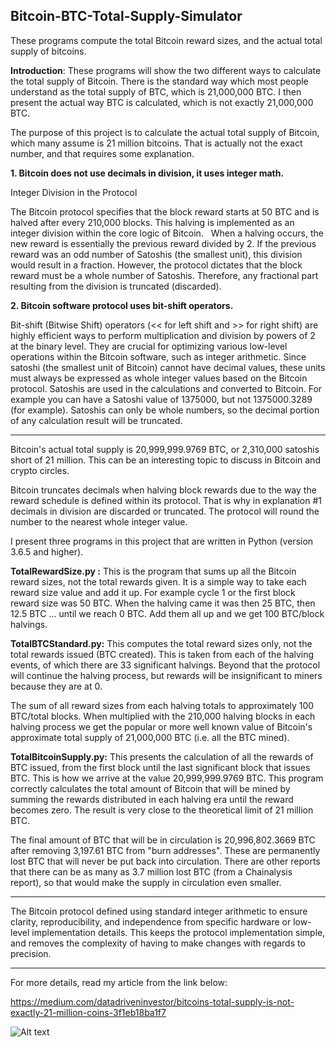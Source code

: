 ## Bitcoin-BTC-Total-Supply-Simulator
These programs compute the total Bitcoin reward sizes, and the actual total supply of bitcoins.



<b>Introduction</b>: These programs will show the two different ways to calculate the total supply of Bitcoin. There is the standard way which most people understand as the total supply of BTC, which is 21,000,000 BTC. I then present the actual way BTC is calculated, which is not exactly 21,000,000 BTC.




The purpose of this project is to calculate the actual total supply of Bitcoin, which many assume is 21 million bitcoins.
That is actually not the exact number, and that requires some explanation.

<b>1. Bitcoin does not use decimals in division, it uses integer math.</b>

Integer Division in the Protocol

The Bitcoin protocol specifies that the block reward starts at 50 BTC and is halved after every 210,000 blocks. This halving is implemented as an integer division within the core logic of Bitcoin.   
When a halving occurs, the new reward is essentially the previous reward divided by 2. If the previous reward was an odd number of Satoshis (the smallest unit), this division would result in a fraction.
However, the protocol dictates that the block reward must be a whole number of Satoshis. Therefore, any fractional part resulting from the division is truncated (discarded).

<b>2. Bitcoin software protocol uses bit-shift operators.</b>

Bit-shift (Bitwise Shift) operators (<< for left shift and >> for right shift) are highly efficient ways to perform multiplication and division by powers of 2 at the binary level. They are crucial for 
optimizing various low-level operations within the Bitcoin software, such as integer arithmetic. Since satoshi (the smallest unit of Bitcoin) cannot have decimal values, these units must always be
expressed as whole integer values based on the Bitcoin protocol. Satoshis are used in the calculations and converted to Bitcoin. For example you can have a Satoshi value of 1375000, but not 1375000.3289 
(for example). Satoshis can only be whole numbers, so the decimal portion of any calculation result will be truncated.

******************************************************

Bitcoin's actual total supply is 20,999,999.9769 BTC, or 2,310,000 satoshis short of 21 million. 
This can be an interesting topic to discuss in Bitcoin and crypto circles.

Bitcoin truncates decimals when halving block rewards due to the way the reward schedule is defined within its protocol. That 
is why in explanation #1 decimals in division are discarded or truncated. The protocol will round the number to the nearest
whole integer value.

I present three programs in this project that are written in Python (version 3.6.5 and higher).

<b>TotalRewardSize.py :</b> This is the program that sums up all the Bitcoin reward sizes, not the total rewards given. It is a simple way to take each reward size value and
add it up. For example cycle 1 or the first block reward size was 50 BTC. When the halving came it was then 25 BTC, then 12.5 BTC ... until we reach 0 BTC. Add them all up and we get 100 BTC/block halvings.

<b>TotalBTCStandard.py:</b> This computes the total reward sizes only, not the total rewards issued (BTC created). This is taken from
each of the halving events, of which there are 33 significant halvings. Beyond that the protocol will continue the halving
process, but rewards will be insignificant to miners because they are at 0. 

The sum of all reward sizes from each halving totals to 
approximately 100 BTC/total blocks. When multiplied with the 210,000 halving blocks in each halving process we get the popular or more well known value of Bitcoin's approximate total supply of 21,000,000 BTC (i.e. all the BTC mined).

<b>TotalBitcoinSupply.py:</b> This presents the calculation of all the rewards of BTC issued, from the first block until the last significant 
block that issues BTC. This is how we arrive at the value 20,999,999.9769 BTC. This program correctly calculates the total amount of Bitcoin that will be mined by summing the rewards distributed in each halving era until the reward becomes zero. The result is very close to the theoretical limit of 21 million BTC.

The final amount of BTC that will be in circulation is 20,996,802.3669 BTC after removing 3,197.61 BTC from "burn addresses". These are permanently lost BTC that will never be put back into circulation. There are other reports that there can be as many as 3.7 million lost BTC (from a Chainalysis report), so that would make the supply in circulation even smaller.

******************************************************

The Bitcoin protocol defined using standard integer arithmetic to ensure clarity, reproducibility, and independence from specific hardware or low-level implementation details. This keeps the
protocol implementation simple, and removes the complexity of having to make changes with regards to precision.

******************************************************

For more details, read my article from the link below:

https://medium.com/datadriveninvestor/bitcoins-total-supply-is-not-exactly-21-million-coins-3f1eb18ba1f7

![Alt text](https://miro.medium.com/v2/resize:fit:828/format:webp/1*Ds6IhcQhpOBM-IzDUVg3tQ.png "a title")
